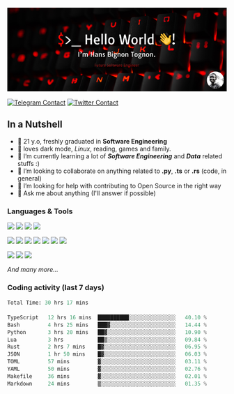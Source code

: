 ![Cover](assets/gh-readme-cover.png)

[![Telegram Contact](https://img.shields.io/badge/Telegram-%230088CC.svg?style=for-the-badge&logo=telegram&logoColor=white)](https://t.me/hanstobi) [![Twitter Contact](https://img.shields.io/badge/Twitter-%2308A0E9.svg?style=for-the-badge&logo=twitter&logoColor=white)](https://twitter.com/_tobihans)

## In a Nutshell
- 👤 21 y.o, freshly graduated in **Software Engineering**
- 🖤 loves dark mode, *Linux*, reading, games and family.
- 🌱 I’m currently learning a lot of ***Software Engineering*** and ***Data*** related stuffs :)
- 👯 I’m looking to collaborate on anything related to **.py**, **.ts** or **.rs** (code, in general)
- 🤔 I’m looking for help with contributing to Open Source in the right way
- 💬 Ask me about anything (I'll answer if possible)

### Languages & Tools
![](https://img.shields.io/badge/Linux-%23eab30f.svg?style=for-the-badge&logo=linux&logoColor=black) ![](https://img.shields.io/badge/Git-%23e54a2f.svg?style=for-the-badge&logo=git&logoColor=white) ![](https://img.shields.io/badge/Github-%231a1d21.svg?style=for-the-badge&logo=github&logoColor=white) ![](https://img.shields.io/badge/Docker-%230394f0.svg?style=for-the-badge&logo=docker&logoColor=white)

![](https://img.shields.io/badge/C-%231a1d21.svg?style=for-the-badge&logo=C&logoColor=white) ![](https://img.shields.io/badge/TypeScript-%230074c2.svg?style=for-the-badge&logo=typescript&logoColor=white) ![](https://img.shields.io/badge/Python-%23f0c540.svg?style=for-the-badge&logo=python) ![](https://img.shields.io/badge/Rust-%23ea4800.svg?style=for-the-badge&logo=rust) ![](https://img.shields.io/badge/Php-%237175aa.svg?style=for-the-badge&logo=php&logoColor=white) ![](https://img.shields.io/badge/HTML-%23d84924.svg?style=for-the-badge&logo=html5&logoColor=white) ![](https://img.shields.io/badge/Scss-%23c45f92.svg?style=for-the-badge&logo=sass&logoColor=white)

![](https://img.shields.io/badge/Vue-%23314559.svg?style=for-the-badge&logo=vue.js) ![](https://img.shields.io/badge/Laravel-%23e54a2f.svg?style=for-the-badge&logo=laravel&logoColor=white) ![](https://img.shields.io/badge/Adonis-%235a45ff.svg?style=for-the-badge&logo=adonisjs)

*And many more...*

### Coding activity (last 7 days)
<!--START_SECTION:waka-->

```python
Total Time: 30 hrs 17 mins

TypeScript   12 hrs 16 mins  ██████████░░░░░░░░░░░░░░░   40.10 %
Bash         4 hrs 25 mins   ███▓░░░░░░░░░░░░░░░░░░░░░   14.44 %
Python       3 hrs 20 mins   ██▓░░░░░░░░░░░░░░░░░░░░░░   10.90 %
Lua          3 hrs           ██▒░░░░░░░░░░░░░░░░░░░░░░   09.84 %
Rust         2 hrs 7 mins    █▓░░░░░░░░░░░░░░░░░░░░░░░   06.95 %
JSON         1 hr 50 mins    █▓░░░░░░░░░░░░░░░░░░░░░░░   06.03 %
TOML         57 mins         ▓░░░░░░░░░░░░░░░░░░░░░░░░   03.11 %
YAML         50 mins         ▓░░░░░░░░░░░░░░░░░░░░░░░░   02.76 %
Makefile     36 mins         ▓░░░░░░░░░░░░░░░░░░░░░░░░   02.01 %
Markdown     24 mins         ▒░░░░░░░░░░░░░░░░░░░░░░░░   01.35 %
```

<!--END_SECTION:waka-->
